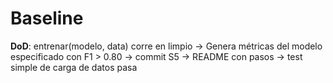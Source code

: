# Baseline

**DoD**: entrenar(modelo, data) corre en limpio -> Genera métricas del modelo especificado con F1 > 0.80 
     -> commit S5 -> README con pasos     -> test simple de carga de datos pasa
